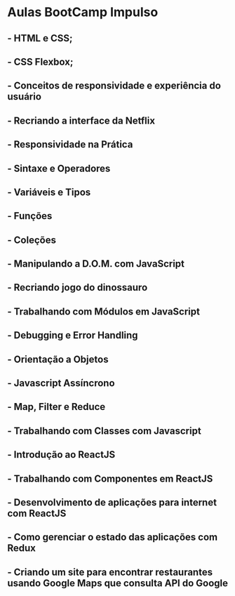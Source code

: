 # Aulas BootCamp Impulso

## - HTML e CSS;

## - CSS Flexbox;

## - Conceitos de responsividade e experiência do usuário

## - Recriando a interface da Netflix

## - Responsividade na Prática

## - Sintaxe e Operadores

## - Variáveis e Tipos

## - Funções

## - Coleções

## - Manipulando a D.O.M. com JavaScript

## - Recriando jogo do dinossauro

## - Trabalhando com Módulos em JavaScript

## - Debugging e Error Handling

## - Orientação a Objetos

## - Javascript Assíncrono

## - Map, Filter e Reduce

## - Trabalhando com Classes com Javascript

## - Introdução ao ReactJS

## - Trabalhando com Componentes em ReactJS

## - Desenvolvimento de aplicações para internet com ReactJS

## - Como gerenciar o estado das aplicações com Redux

## - Criando um site para encontrar restaurantes usando Google Maps que consulta API do Google





















